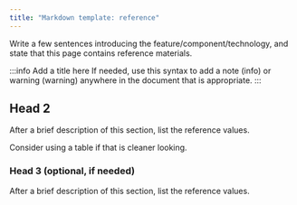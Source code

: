```yaml
---
title: "Markdown template: reference"
---
```


Write a few sentences introducing the feature/component/technology, and state that this page contains reference materials.

:::info Add a title here
If needed, use this syntax to add a note (info) or warning (warning) anywhere in the document that is appropriate.
:::

## Head 2

After a brief description of this section, list the reference values.

Consider using a table if that is cleaner looking.

### Head 3 (optional, if needed)

After a brief description of this section, list the reference values.
